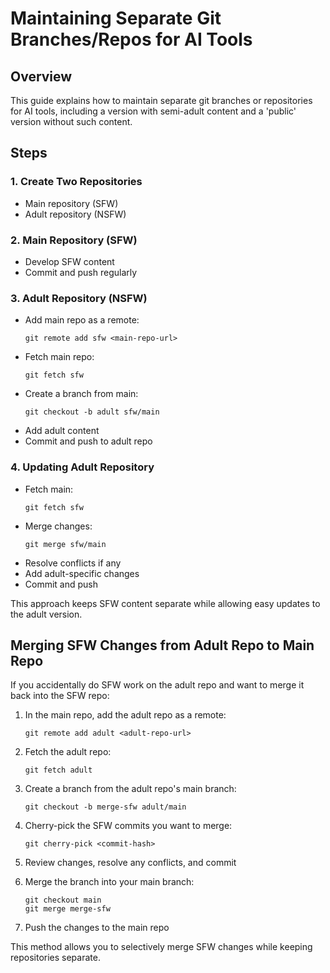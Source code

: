 # Maintaining Separate Git Branches/Repos for AI Tools

## Overview
This guide explains how to maintain separate git branches or repositories for AI tools, including a version with semi-adult content and a 'public' version without such content.

## Steps

### 1. Create Two Repositories
- Main repository (SFW)
- Adult repository (NSFW)

### 2. Main Repository (SFW)
- Develop SFW content
- Commit and push regularly

### 3. Adult Repository (NSFW)
- Add main repo as a remote:
  ```
  git remote add sfw <main-repo-url>
  ```
- Fetch main repo:
  ```
  git fetch sfw
  ```
- Create a branch from main:
  ```
  git checkout -b adult sfw/main
  ```
- Add adult content
- Commit and push to adult repo

### 4. Updating Adult Repository
- Fetch main:
  ```
  git fetch sfw
  ```
- Merge changes:
  ```
  git merge sfw/main
  ```
- Resolve conflicts if any
- Add adult-specific changes
- Commit and push

This approach keeps SFW content separate while allowing easy updates to the adult version.

## Merging SFW Changes from Adult Repo to Main Repo

If you accidentally do SFW work on the adult repo and want to merge it back into the SFW repo:

1. In the main repo, add the adult repo as a remote:
   ```
   git remote add adult <adult-repo-url>
   ```

2. Fetch the adult repo:
   ```
   git fetch adult
   ```

3. Create a branch from the adult repo's main branch:
   ```
   git checkout -b merge-sfw adult/main
   ```

4. Cherry-pick the SFW commits you want to merge:
   ```
   git cherry-pick <commit-hash>
   ```

5. Review changes, resolve any conflicts, and commit

6. Merge the branch into your main branch:
   ```
   git checkout main
   git merge merge-sfw
   ```

7. Push the changes to the main repo

This method allows you to selectively merge SFW changes while keeping repositories separate.
